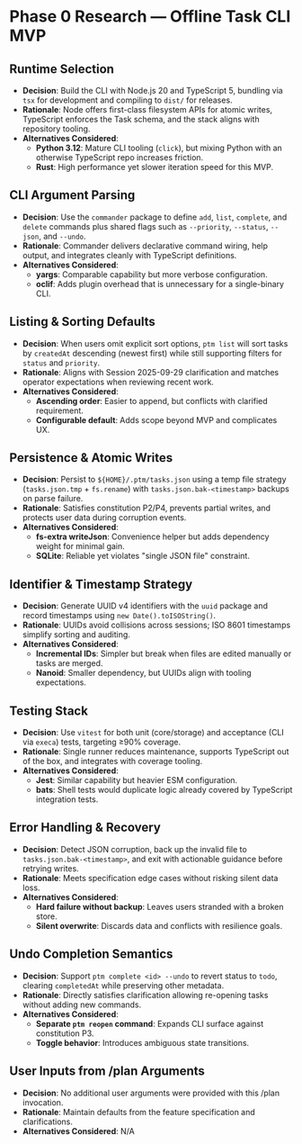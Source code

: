 # Phase 0 Research — Offline Task CLI MVP

## Runtime Selection
- **Decision**: Build the CLI with Node.js 20 and TypeScript 5, bundling via `tsx` for development and compiling to `dist/` for releases.
- **Rationale**: Node offers first-class filesystem APIs for atomic writes, TypeScript enforces the Task schema, and the stack aligns with repository tooling.
- **Alternatives Considered**:
  - **Python 3.12**: Mature CLI tooling (`click`), but mixing Python with an otherwise TypeScript repo increases friction.
  - **Rust**: High performance yet slower iteration speed for this MVP.

## CLI Argument Parsing
- **Decision**: Use the `commander` package to define `add`, `list`, `complete`, and `delete` commands plus shared flags such as `--priority`, `--status`, `--json`, and `--undo`.
- **Rationale**: Commander delivers declarative command wiring, help output, and integrates cleanly with TypeScript definitions.
- **Alternatives Considered**:
  - **yargs**: Comparable capability but more verbose configuration.
  - **oclif**: Adds plugin overhead that is unnecessary for a single-binary CLI.

## Listing & Sorting Defaults
- **Decision**: When users omit explicit sort options, `ptm list` will sort tasks by `createdAt` descending (newest first) while still supporting filters for `status` and `priority`.
- **Rationale**: Aligns with Session 2025-09-29 clarification and matches operator expectations when reviewing recent work.
- **Alternatives Considered**:
  - **Ascending order**: Easier to append, but conflicts with clarified requirement.
  - **Configurable default**: Adds scope beyond MVP and complicates UX.

## Persistence & Atomic Writes
- **Decision**: Persist to `${HOME}/.ptm/tasks.json` using a temp file strategy (`tasks.json.tmp` + `fs.rename`) with `tasks.json.bak-<timestamp>` backups on parse failure.
- **Rationale**: Satisfies constitution P2/P4, prevents partial writes, and protects user data during corruption events.
- **Alternatives Considered**:
  - **fs-extra writeJson**: Convenience helper but adds dependency weight for minimal gain.
  - **SQLite**: Reliable yet violates "single JSON file" constraint.

## Identifier & Timestamp Strategy
- **Decision**: Generate UUID v4 identifiers with the `uuid` package and record timestamps using `new Date().toISOString()`.
- **Rationale**: UUIDs avoid collisions across sessions; ISO 8601 timestamps simplify sorting and auditing.
- **Alternatives Considered**:
  - **Incremental IDs**: Simpler but break when files are edited manually or tasks are merged.
  - **Nanoid**: Smaller dependency, but UUIDs align with tooling expectations.

## Testing Stack
- **Decision**: Use `vitest` for both unit (core/storage) and acceptance (CLI via `execa`) tests, targeting ≥90% coverage.
- **Rationale**: Single runner reduces maintenance, supports TypeScript out of the box, and integrates with coverage tooling.
- **Alternatives Considered**:
  - **Jest**: Similar capability but heavier ESM configuration.
  - **bats**: Shell tests would duplicate logic already covered by TypeScript integration tests.

## Error Handling & Recovery
- **Decision**: Detect JSON corruption, back up the invalid file to `tasks.json.bak-<timestamp>`, and exit with actionable guidance before retrying writes.
- **Rationale**: Meets specification edge cases without risking silent data loss.
- **Alternatives Considered**:
  - **Hard failure without backup**: Leaves users stranded with a broken store.
  - **Silent overwrite**: Discards data and conflicts with resilience goals.

## Undo Completion Semantics
- **Decision**: Support `ptm complete <id> --undo` to revert status to `todo`, clearing `completedAt` while preserving other metadata.
- **Rationale**: Directly satisfies clarification allowing re-opening tasks without adding new commands.
- **Alternatives Considered**:
  - **Separate `ptm reopen` command**: Expands CLI surface against constitution P3.
  - **Toggle behavior**: Introduces ambiguous state transitions.

## User Inputs from /plan Arguments
- **Decision**: No additional user arguments were provided with this /plan invocation.
- **Rationale**: Maintain defaults from the feature specification and clarifications.
- **Alternatives Considered**: N/A
